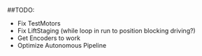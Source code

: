 ##TODO: 
- Fix TestMotors
- Fix LiftStaging (while loop in run to position blocking driving?)
- Get Encoders to work
- Optimize Autonomous Pipeline
